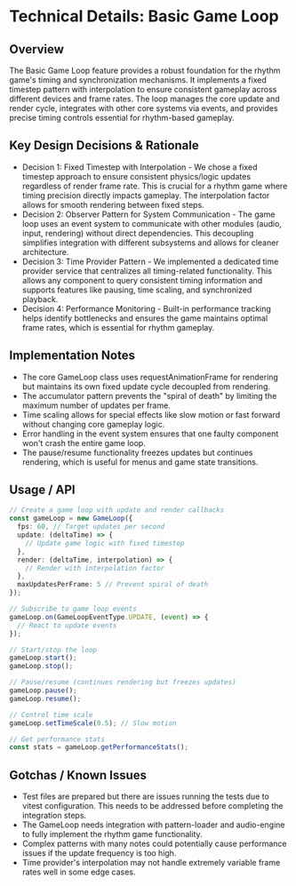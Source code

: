 # Technical Details: Basic Game Loop

## Overview
The Basic Game Loop feature provides a robust foundation for the rhythm game's timing and synchronization mechanisms. It implements a fixed timestep pattern with interpolation to ensure consistent gameplay across different devices and frame rates. The loop manages the core update and render cycle, integrates with other core systems via events, and provides precise timing controls essential for rhythm-based gameplay.

## Key Design Decisions & Rationale
* Decision 1: Fixed Timestep with Interpolation - We chose a fixed timestep approach to ensure consistent physics/logic updates regardless of render frame rate. This is crucial for a rhythm game where timing precision directly impacts gameplay. The interpolation factor allows for smooth rendering between fixed steps.
* Decision 2: Observer Pattern for System Communication - The game loop uses an event system to communicate with other modules (audio, input, rendering) without direct dependencies. This decoupling simplifies integration with different subsystems and allows for cleaner architecture.
* Decision 3: Time Provider Pattern - We implemented a dedicated time provider service that centralizes all timing-related functionality. This allows any component to query consistent timing information and supports features like pausing, time scaling, and synchronized playback.
* Decision 4: Performance Monitoring - Built-in performance tracking helps identify bottlenecks and ensures the game maintains optimal frame rates, which is essential for rhythm gameplay.

## Implementation Notes
* The core GameLoop class uses requestAnimationFrame for rendering but maintains its own fixed update cycle decoupled from rendering.
* The accumulator pattern prevents the "spiral of death" by limiting the maximum number of updates per frame.
* Time scaling allows for special effects like slow motion or fast forward without changing core gameplay logic.
* Error handling in the event system ensures that one faulty component won't crash the entire game loop.
* The pause/resume functionality freezes updates but continues rendering, which is useful for menus and game state transitions.

## Usage / API
```typescript
// Create a game loop with update and render callbacks
const gameLoop = new GameLoop({
  fps: 60, // Target updates per second
  update: (deltaTime) => {
    // Update game logic with fixed timestep
  },
  render: (deltaTime, interpolation) => {
    // Render with interpolation factor
  },
  maxUpdatesPerFrame: 5 // Prevent spiral of death
});

// Subscribe to game loop events
gameLoop.on(GameLoopEventType.UPDATE, (event) => {
  // React to update events
});

// Start/stop the loop
gameLoop.start();
gameLoop.stop();

// Pause/resume (continues rendering but freezes updates)
gameLoop.pause();
gameLoop.resume();

// Control time scale
gameLoop.setTimeScale(0.5); // Slow motion

// Get performance stats
const stats = gameLoop.getPerformanceStats();
```

## Gotchas / Known Issues
* Test files are prepared but there are issues running the tests due to vitest configuration. This needs to be addressed before completing the integration steps.
* The GameLoop needs integration with pattern-loader and audio-engine to fully implement the rhythm game functionality.
* Complex patterns with many notes could potentially cause performance issues if the update frequency is too high.
* Time provider's interpolation may not handle extremely variable frame rates well in some edge cases. 